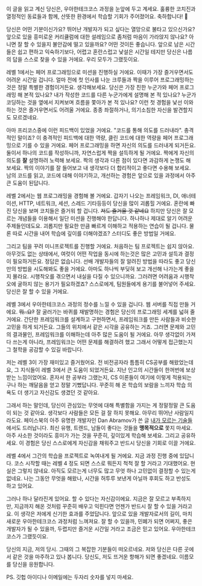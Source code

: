 이 글을 읽고 계신 당신은, 우아한테크코스 과정을 눈앞에 두고 계세요. 훌륭한 코치진과 열정적인 동료들과 함께, 산뜻한 환경에서 학습할 기회가 주어졌어요. 축하합니다! :clap:

당신은 어떤 기분이신가요? 뛰어난 개발자가 되고 싶다는 열망으로 불타고 있으신가요? 앞으로 있을 흥미로운 커리큘럼에 대한 설레임으로 좀처럼 마음이 가라앉지 않나요? 아니면 잘 할 수 있을지 불안감에 떨고 있을까요? 어떤 것이든 좋습니다. 앞으로 남은 시간들은 쉽고 편하고 익숙하기보다, 어렵고 혼란스럽고 낯설은 시간일 테지만 당신은 나름의 답을 스스로 찾을 수 있을 거에요. 우리 모두가 그랬듯이요.

레벨 1에서는 페어 프로그래밍으로 미션을 진행하실 거에요. 이때가 가장 즐거우면서도 어려운 시간일 겁니다. 얼마 전에 첫 인사를 나눈 크루들과 짝을 이루어 프로그래밍하는 것은 정말 특별한 경험이거든요. 생각해보세요. 당신은 가장 친한 누군가와 페어 프로그래밍 해 본적 있나요? 내가 작성한 코드를 다른 누군가에게 설명해 본 적 있나요? 누군가 코딩하는 것을 옆에서 지켜보며 흐름을 쫓아가 본 적 있나요? 이런 첫 경험을 낯선 이와 하는 것은 즐거우면서도 어려울 거에요. 종종 좌절하거나, 의기소침한 자신을 발견할지도 모르겠네요. 

아마 프리코스중에 이런 피드백이 있었을 거에요. "코드를 통해 의도를 드러내라". 충격적인 말이죠? 이 충격적인 피드백에 대한 역량, 클린 코드에 대한 역량을 페어 프로그래밍으로 기를 수 있을 거에요. 페어 프로그래밍을 하면 자신의 의도를 드러내게 되거든요. 둘이서 하나의 코드를 작성하니까, 자연스럽게 짝을 설득하게 될 거에요. 짝에게 자신의 의도를 **잘** 설명하려 노력해 보세요. 짝의 생각과 다른 점이 있다면 과감하게 논쟁도 해 보세요. 짝의 이야기를 잘 들어보고 내 생각보다 더 합리적이고 좋다면 수용해 보세요. 남의 코드를 읽고, 코드에 대해 이야기하고, 개선하는 경험은 앞으로 있을 과정에서 아주 큰 도움이 된답니다. 

레벨 2에서는 웹 프로그래밍을 경험해 볼 거에요. 갑자기 나오는 프레임워크, DI, 애너테이션, HTTP, 네트워크, 세션, 스레드 기타등등이 당신을 많이 괴롭힐 거에요. 혼란에 빠진 당신을 보며 코치들은 즐거워 할 겁니다. ~~저도 즐거울 것 같네요~~ 하지만 당신은 잘 모르는 개념들을 이용해서 일단 미션을 진행해야 한답니다. 하나하나 제대로 알기 어려운 주제들인데도요. 괴롭지만 필요한 만큼 빠르게 이해하고 적용하는 연습이 될 겁니다. 물론 따로 시간을 내어 학습에 깊이를 더해야겠죠? 스터디도 좋은 방법일 거에요.

그리고 팀을 꾸려 미니프로젝트를 진행할 거에요. 처음하는 팀 프로젝트는 쉽지 않아요. 아무것도 없는 상태에서, 여럿이 어떤 작업을 동시에 하는것은 많은 고민과 설득과 결정이 필요하거든요. 정답은 없습니다. 선배 개발자들의 잘 알려진 방법을 따라도 좋고 당신만의 방법을 시도해봐도 좋을 거에요. 아마도 하나씩 부딪혀 보고 개선해 나가는게 좋을지 몰라요. 시행착오를 겪으면서 내실을 다질 수 있으니까요. 그러려면 어려움과 시행착오에 굴하지 않는 용기가 필요하겠죠? 스스로에게, 팀원들에게 용기를 불어넣어 주세요. 당신은 잘 할 수 있을 거에요.

레벨 3에서 우아한테크코스 과정의 정수를 느낄 수 있을 겁니다. 웹 서버를 직접 만들 거에요. ~~뭐..요?~~ 잘 굴러가는 바퀴를 재발명하는 경험은 당신의 프로그래밍 세계를 넓혀 줄 거에요. 간단한 프레임워크를 설계하고 구현하면서, 프레임워크를 만든 사람들과 비슷한 고민을 하게 되거든요. 그들의 위치에서 같은 시각을 공유하는 거죠. 그러면 문제와 고민의 결과물인, 프레임워크를 이해하는데 아주 많은 도움이 될 거에요. 아무 생각없이 가져다 쓰는게 아니라, 프레임워크는 어떤 문제를 해결하려 했고 그래서 어떻게 접근했는지 그 철학을 공감할 수 있길 바랍니다.

저는 레벨 3이 가장 재미있고 즐거웠어요. 전 비전공자라 틈틈히 CS공부를 해왔었는데요, 그 지식들이 레벨 3에서 큰 도움이 되었거든요. 지난 인고의 시간들이 한꺼번에 보상받는 느낌이었어요. 혼자서 한 공부라 그랬는지, CS 이론들이 여기에 이렇게 적용되는구나 하는 깨달음을 얻고 정말 기뻤답니다. 꾸준히 해 온 학습의 보람을 느끼자 학습 의욕도 더 생기고 자신감도 생겼던 것 같아요. 

그래서 하는 말인데, 당신이 관심있는 무엇에 대해 특별함을 가지는 게 정말정말 큰 도움이 되는 것 같아요. 생각보다 사람들은 모든 걸 잘 하지 못해요. 아무리 뛰어난 사람일지라도요. 페이스북의 아주 유명한 개발자인 Dan Abramov가 쓴 글 [내가 모르는 기술들](https://velog.io/@chris/things-i-dont-know-as-of-2018) 에서도 드러납니다. 최신 유행, 트렌드, 남들이 좋다는 것들을 **맹목적으로** 쫓지 마세요. 아주 사소한 것이라도 흥미가 가는 것을 꾸준히, 깊이있게 학습해 보세요. 그리고 공유하세요. 이 경험은 당신 스스로에게 자신감을 채워주고 반드시 당신을 기회로 이끌 거에요.

레벨 4에서 그간의 학습을 프로젝트로 녹여내게 될 거에요. 지금 과정 진행 중에 있답니다. 코스 시작할 때는 레벨 4 정도 되면 스스로 뭐든지 척척 잘 할 거라고 기대했어요. 현실은 그렇지 않네요. 아직도 모르는게 너무도 많고 무엇 하나 고민없이 결정할 수 있는게 없네요. 나는 그동안 무엇을 해왔나, 시간을 허투루 보낸게 아닐까 후회도 하고 반성도 하고 있어요. 

그러나 하나 달라진게 있어요. 할 수 있다는 자신감이에요. 지금은 잘 모르고 부족하지만, 지금까지 해온 것처럼 꾸준히 배우고 익힌다면 언젠가 반드시 잘 할 수 있을 거라고요. 이 생각은 저에게 신기한 효과를 주었답니다. 앞으로 있을 개발자로서의 길이, 마치 새로운 우아한테크코스 과정처럼 느껴져요. 잘 할 수 있을까, 민폐가 되면 어쩌지, 좋은 개발자가 될 수 있을까, 두렵지만 즐거운 시간일 거라고 조금은 믿고 있어요. 우아한테크코스가 그랬듯이요.

당신의 지금, 저의 당시. 그때의 그 복잡한 기분들이 떠오르네요. 저와 당신은 다른 곳에서 같은 것을 마주하고 있나 봅니다. 당신도, 저도 뜨거운 항해가 되면 좋겠네요. 이름모를 당신을 응원합니다.

PS. 깃헙 아이디나 이메일에는 두자리 숫자를 넣지 마세요.
